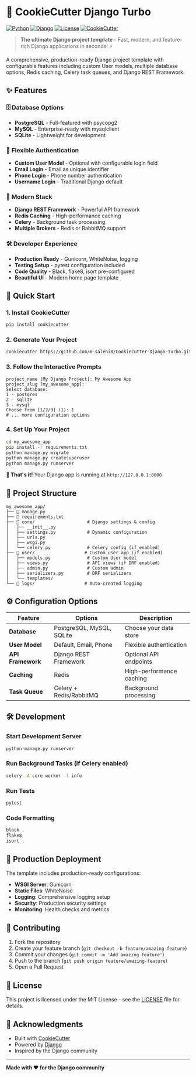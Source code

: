 # 🚀 CookieCutter Django Turbo

[![Python](https://img.shields.io/badge/Python-3.8+-blue.svg)](https://python.org)
[![Django](https://img.shields.io/badge/Django-4.2+-green.svg)](https://djangoproject.com)
[![License](https://img.shields.io/badge/License-MIT-yellow.svg)](LICENSE)
[![CookieCutter](https://img.shields.io/badge/CookieCutter-Template-red.svg)](https://cookiecutter.readthedocs.io)

> **The ultimate Django project template** - Fast, modern, and feature-rich Django applications in seconds! ⚡

A comprehensive, production-ready Django project template with configurable features including custom User models, multiple database options, Redis caching, Celery task queues, and Django REST Framework.

## ✨ Features

### 🗄️ **Database Options**
- **PostgreSQL** - Full-featured with psycopg2
- **MySQL** - Enterprise-ready with mysqlclient  
- **SQLite** - Lightweight for development

### 👤 **Flexible Authentication**
- **Custom User Model** - Optional with configurable login field
- **Email Login** - Email as unique identifier
- **Phone Login** - Phone number authentication
- **Username Login** - Traditional Django default

### 🚀 **Modern Stack**
- **Django REST Framework** - Powerful API framework
- **Redis Caching** - High-performance caching
- **Celery** - Background task processing
- **Multiple Brokers** - Redis or RabbitMQ support

### 🛠️ **Developer Experience**
- **Production Ready** - Gunicorn, WhiteNoise, logging
- **Testing Setup** - pytest configuration included
- **Code Quality** - Black, flake8, isort pre-configured
- **Beautiful UI** - Modern home page template

## 🚀 Quick Start

### 1. Install CookieCutter
```bash
pip install cookiecutter
```

### 2. Generate Your Project
```bash
cookiecutter https://github.com/m-salehi8/Cookiecutter-Django-Turbo.git
```

### 3. Follow the Interactive Prompts
```
project_name [My Django Project]: My Awesome App
project_slug [my_awesome_app]: 
Select database:
1 - postgres
2 - sqlite  
3 - mysql
Choose from [1/2/3] (1): 1
# ... more configuration options
```

### 4. Set Up Your Project
```bash
cd my_awesome_app
pip install -r requirements.txt
python manage.py migrate
python manage.py createsuperuser
python manage.py runserver
```

**🎉 That's it!** Your Django app is running at `http://127.0.0.1:8000`

## 📁 Project Structure

```
my_awesome_app/
├── 📄 manage.py
├── 📄 requirements.txt
├── 📁 core/                    # Django settings & config
│   ├── __init__.py
│   ├── settings.py            # Dynamic configuration
│   ├── urls.py
│   ├── wsgi.py
│   └── celery.py              # Celery config (if enabled)
├── 📁 user/                   # Custom user app (if enabled)
│   ├── models.py              # Custom User model
│   ├── views.py               # API views (if DRF enabled)
│   ├── admin.py               # Custom admin
│   ├── serializers.py         # DRF serializers
│   └── templates/
└── 📁 logs/                   # Auto-created logging
```

## ⚙️ Configuration Options

| Feature | Options | Description |
|---------|---------|-------------|
| **Database** | PostgreSQL, MySQL, SQLite | Choose your data store |
| **User Model** | Default, Email, Phone | Flexible authentication |
| **API Framework** | Django REST Framework | Optional API endpoints |
| **Caching** | Redis | High-performance caching |
| **Task Queue** | Celery + Redis/RabbitMQ | Background processing |

## 🛠️ Development

### Start Development Server
```bash
python manage.py runserver
```

### Run Background Tasks (if Celery enabled)
```bash
celery -A core worker -l info
```

### Run Tests
```bash
pytest
```

### Code Formatting
```bash
black .
flake8
isort .
```

## 🚀 Production Deployment

The template includes production-ready configurations:

- **WSGI Server**: Gunicorn
- **Static Files**: WhiteNoise
- **Logging**: Comprehensive logging setup
- **Security**: Production security settings
- **Monitoring**: Health checks and metrics

## 🤝 Contributing

1. Fork the repository
2. Create your feature branch (`git checkout -b feature/amazing-feature`)
3. Commit your changes (`git commit -m 'Add amazing feature'`)
4. Push to the branch (`git push origin feature/amazing-feature`)
5. Open a Pull Request

## 📄 License

This project is licensed under the MIT License - see the [LICENSE](LICENSE) file for details.

## 🙏 Acknowledgments

- Built with [CookieCutter](https://cookiecutter.readthedocs.io)
- Powered by [Django](https://djangoproject.com)
- Inspired by the Django community

---

**Made with ❤️ for the Django community**